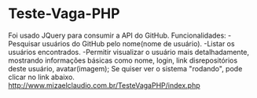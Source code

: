 # Teste-Vaga-PHP

Foi usado JQuery para consumir a API do GitHub.
Funcionalidades:
-Pesquisar usuários do GitHub pelo nome(nome de usuário).
-Listar os usuários encontrados.
-Permitir visualizar o usuário mais detalhadamente, mostrando informações básicas como nome, login, link disrepositórios deste usuário, avatar(imagem);
Se quiser ver o sistema "rodando", pode clicar no link abaixo.
http://www.mizaelclaudio.com.br/TesteVagaPHP/index.php
